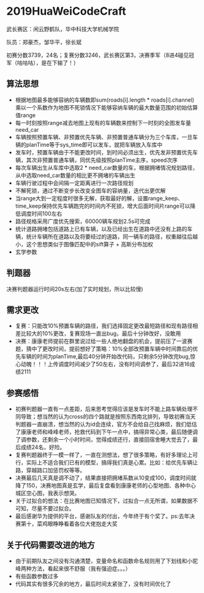 # 2019HuaWeiCodeCraft

武长赛区：闲云野鹤队，华中科技大学机械学院

队员：郑豪杰，邹华平，徐长斌

初赛分数3739，24名；复赛分数3246，武长赛区第3，决赛季军（8进4碰见冠军（咕咕咕），是在下输了！）

## 算法思想

* 根据地图最多能够容纳的车辆数即sum(roads[i].length * roads[i].channel)乘以一个系数作为地图不死锁情况下能够容纳车辆的最大数量范围的初始估算值range
* 每一时刻按照range减去地图上现有的车辆数来控制下一时刻的全图发车量need_car
* 车辆按照预置车辆、非预置优先车辆、非预置普通车辆分为三个车库，一旦车辆的planTime等于sys_time即可以发车，就把车辆放入车库中
* 发车时，预置车辆由于不能更改时间，到时间必须出生，优先发非预置优先车辆，其次非预置普通车辆，同优先级按照planTime主序，speed次序
* 每次车辆出生从车库中选取2 * need_car数量的车，根据拥堵情况规划路径，从中选取need_car数量的相比更不拥堵的车辆出生
* 车辆行驶过程中会间隔一定距离进行一次路径规划
* 不解死锁，通过不断变步长改变全图车的容纳量，迭代出更优解
* 当range大到一定程度时很多无解，获取最好的解，设置range_keep、time_keep保持优先车辆跑完的时间内不死锁，增大后面时间片range可以降低调度时间100左右
* 路径规格采用广度优先搜索，60000辆车规划2.5s可完成
* 统计道路拥堵包括道路上已有车辆，以及已经出生在道路中还没有上路的车辆，统计车辆所在道路以及将要经过的道路，同一辆车的路径，权重越往后越小，这个思想类似于图像匹配中的sift算子 + 高斯分布加权
* 玄学参数
 
## 判题器

决赛判题器运行时间20s左右(加了实时规划，所以比较慢)

## 需求更改

* 复赛：只能改10%预置车辆的路径，我们选择固定更改最短路径和现有路径相差比较大的10%更改，复赛现场一直出bug，最后十分钟改好，没敢用
* 决赛：康康老师提前在群里说过给一些人绝地翻盘的机会，提前压了一波赛题，猜中了更改时间，提前想好了策略：10%全部改预置车辆中时间靠后的优先车辆的时间为planTime,最后40分钟开始改代码，只剩余5分钟改完bug,惊心动魄！！！上传调度时间减少了50左右，没有时间调参了，最后32进16成绩2111

## 参赛感悟

* 初赛判题器一直有一点差距，后来思考觉得应该是发车时不能上路车辆处理不同导致；想当然的认为cross的四个路就是按照东西南北排列，导致初赛当天判题器一直崩溃，想当然的认为id会连续，官方不会给自己找麻烦，我们低估了康康老师和峰峰老师，抢救代码到下午一点中，搞得异常心类，最后随便调了调参数，还剩余一个小时时间，觉得成绩还行，直接回宿舍睡大觉去了，最后成绩24名，好险。
* 复赛判题器终于一模一样了，一直在测想法，想了很多策略，有好多理论上可行，实际上不适合我们已有的模型，搞得我们真是心累。比如：给优先车辆让路，穿越路口加惩罚权等等。
* 决赛最后几天真是调不动了，结果直接把拥堵系数从10变成100，调度时间就降了150，决赛地图真是玄学，最后复盘看到康康老师的心型地图、各种中心城区空心图，我表示想哭。
* 关于过拟合的想法：在比赛地图已知情况下，过拟合一点无所谓，如果数据不可知，尽量不要过拟合。
* 最后感谢华为提供的平台，感谢队友的付出，今年终于有个奖了。ps:去年决赛第十，菜鸡眼睁睁看着各位大佬抱走大奖

## 关于代码需要改进的地方

* 由于前期队友之间没有沟通清楚，变量命名和函数命名规则用了下划线和小驼峰两种方法，看起来很不舒服（我有强迫症。。。）
* 有些函数参数过多
* 代码其实有很多冗余的地方，最后时间太紧张了，没有时间优化了
